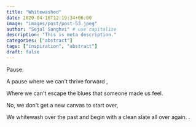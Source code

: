 ```yaml
---
title: "Whitewashed"
date: 2020-04-16T12:19:34+06:00
image: "images/post/post-53.jpeg"
author: "Sejal Sanghvi" # use capitalize
description: "This is meta description."
categories: ["abstract"]
tags: ["inspiration", "abstract"]
draft: false
---
```

Pause:

A pause where we can't thrive forward ,

Where we can't escape the blues that someone made us feel.

No, we don't get a new canvas to start over,

We whitewash over the past and begin with a clean slate all over again.
.